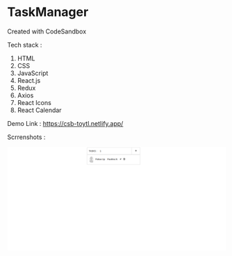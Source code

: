 # TaskManager
Created with CodeSandbox

Tech stack :
1. HTML
2. CSS
3. JavaScript
4. React.js
5. Redux
6. Axios
7. React Icons
8. React Calendar


Demo Link : https://csb-toytl.netlify.app/

Scrrenshots :

<img src="https://github.com/pavithra-npavi/TaskManager/blob/main/public/ScreenShot1.png" alt=""/>
